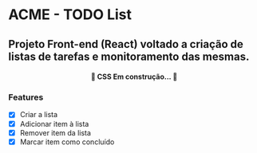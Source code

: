 # ACME - TODO List

## Projeto Front-end (React) voltado a criação de listas de tarefas e monitoramento das mesmas.

<h4 align="center"> 
	🚧  CSS Em construção...  🚧
</h4>

### Features

- [x] Criar a lista
- [x] Adicionar item à lista
- [x] Remover item da lista
- [x] Marcar item como concluído